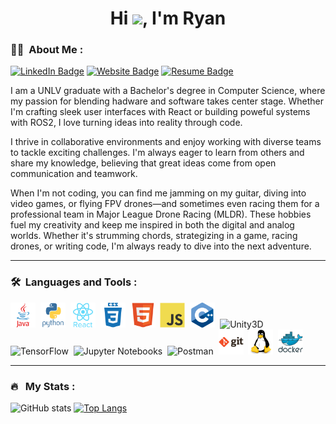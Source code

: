 <h1 align="center">Hi <img src="https://media.giphy.com/media/hvRJCLFzcasrR4ia7z/giphy.gif" width="40">, I'm Ryan</h1>

### :man_technologist: &nbsp;About Me :
<p>
<a href="https://www.linkedin.com/in/ryan-parker-940928173/" target="_blank"><img src="https://img.shields.io/badge/LinkedIn-blue?style=for-the-badge&logo=linkedin&logoColor=white" alt="LinkedIn Badge"></a>
<a href="https://rparker2003.github.io/website/" target="_blank"><img src="https://img.shields.io/badge/Website-blue?style=for-the-badge&logo=internet-explorer&logoColor=white" alt="Website Badge"></a>
<a href="https://www.linkedin.com/feed/update/urn:li:activity:7196947832480702464/" target="_blank"><img src="https://img.shields.io/badge/Resume-blue?style=for-the-badge&logo=adobeacrobatreader&logoColor=white" alt="Resume Badge"></a>
</p>

I am a UNLV graduate with a Bachelor's degree in Computer Science, where my passion for blending hadware and software takes center stage. Whether I'm crafting sleek user interfaces with React or building poweful systems with ROS2, I love turning ideas into reality through code. 

I thrive in collaborative environments and enjoy working with diverse teams to tackle exciting challenges. I'm always eager to learn from others and share my knowledge, believing that great ideas come from open communication and teamwork.

When I'm not coding, you can find me jamming on my guitar, diving into video games, or flying FPV drones—and sometimes even racing them for a professional team in Major League Drone Racing (MLDR). These hobbies fuel my creativity and keep me inspired in both the digital and analog worlds. Whether it's strumming chords, strategizing in a game, racing drones, or writing code, I'm always ready to dive into the next adventure.

---

### 🛠 &nbsp;Languages and Tools :

<p>
  <img src="https://github.com/devicons/devicon/blob/master/icons/java/java-original-wordmark.svg" title="Java" alt="Java" width="40" height="40"/>&nbsp;
  <img src="https://github.com/devicons/devicon/blob/master/icons/python/python-original-wordmark.svg" title="Python" alt="Python" width="40" height="40"/>&nbsp;
  <img src="https://github.com/devicons/devicon/blob/master/icons/react/react-original-wordmark.svg" title="React" alt="React" width="40" height="40"/>&nbsp;
  <img src="https://github.com/devicons/devicon/blob/master/icons/css3/css3-plain-wordmark.svg" title="CSS3" alt="CSS" width="40" height="40"/>&nbsp;
  <img src="https://github.com/devicons/devicon/blob/master/icons/html5/html5-original.svg" title="HTML5" alt="HTML" width="40" height="40"/>&nbsp;
  <img src="https://github.com/devicons/devicon/blob/master/icons/javascript/javascript-original.svg" title="JavaScript" alt="JavaScript" width="40" height="40"/>&nbsp;
  <img src="https://github.com/devicons/devicon/blob/master/icons/cplusplus/cplusplus-original.svg" title="C++" alt="C++" width="40" height="40"/>&nbsp;
  <img src="https://www.vectorlogo.zone/logos/unity3d/unity3d-icon.svg" title="Unity3D" alt="Unity3D" width="40" height="40"/>&nbsp;
  <img src="https://upload.wikimedia.org/wikipedia/commons/2/2d/Tensorflow_logo.svg" title="TensorFlow" alt="TensorFlow" width="40" height="40"/>&nbsp;
  <img src="https://upload.wikimedia.org/wikipedia/commons/3/38/Jupyter_logo.svg" title="Jupyter Notebooks" alt="Jupyter Notebooks" width="40" height="40"/>&nbsp;
  <img src="https://www.vectorlogo.zone/logos/getpostman/getpostman-icon.svg" title="Postman" alt="Postman" width="40" height="40"/>&nbsp;
  <img src="https://github.com/devicons/devicon/blob/master/icons/git/git-original-wordmark.svg" title="Git" alt="Git" width="40" height="40"/>&nbsp;
  <img src="https://raw.githubusercontent.com/devicons/devicon/master/icons/linux/linux-original.svg" alt="Linux" width="40" height="40"/>&nbsp;
  <img src="https://raw.githubusercontent.com/devicons/devicon/master/icons/docker/docker-original-wordmark.svg" alt="Docker" width="40" height="40"/>&nbsp;
</p>

---

### 🔥 &nbsp; My Stats :
![GitHub stats](https://github-readme-stats.vercel.app/api?username=rparker2003&count_private=true&show_icons=true&theme=material-palenight&hide_border=true&background=1F222E")
[![Top Langs](https://github-readme-stats.vercel.app/api/top-langs/?username=rparker2003&layout=compact&hide_border=true&theme=material-palenight&bg_color=1F222E)](https://github.com/rparker2003/github-readme-stats)
